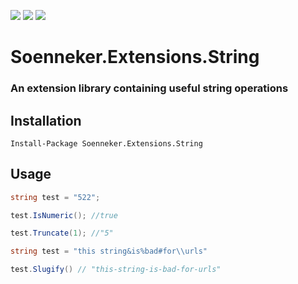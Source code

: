 [![](https://img.shields.io/nuget/v/Soenneker.Extensions.String.svg?style=for-the-badge)](https://www.nuget.org/packages/Soenneker.Extensions.String/)
[![](https://img.shields.io/github/actions/workflow/status/soenneker/soenneker.extensions.string/main.yml?style=for-the-badge)](https://github.com/soenneker/soenneker.extensions.string/actions/workflows/main.yml)
[![](https://img.shields.io/nuget/dt/Soenneker.Extensions.String.svg?style=for-the-badge)](https://www.nuget.org/packages/Soenneker.Extensions.String/)

# Soenneker.Extensions.String
### An extension library containing useful string operations

## Installation

```
Install-Package Soenneker.Extensions.String
```

## Usage

```csharp
string test = "522";

test.IsNumeric(); //true

test.Truncate(1); //"5"
```

```csharp
string test = "this string&is%bad#for\\urls"

test.Slugify() // "this-string-is-bad-for-urls"
```